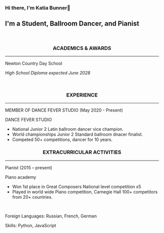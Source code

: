 ### Hi there, I'm Katia Bunner👋

## I'm a Student, Ballroom Dancer, and Pianist

<br />

### <div align="center"> ACADEMICS & AWARDS
 ---

Newton Country Day School

*High School Diploma expected June 2028*                                               

<br />

### <div align="center"> EXPERIENCE ###
 ---
MEMBER OF DANCE FEVER STUDIO (May 2020 - Present)


DANCE FEVER STUDIO

-  National Junior 2 Latin ballroom dancer vice champion.
-  World championships Junior 2 Standard ballroom dnacer finalist.
- Competed 50+ competitions, dancer for 10 years.


### <div align="center"> EXTRACURRICULAR ACTIVITIES ###
 ---
Pianist (2015 – present)

Piano academy

- Won 1st place in Great Composers National level competition x5
- Played in world wide Piano competition, Carnegie Hall 100+ competitors from 20+ countries.
  
<br />


Foreign Languages: Russian, French, German


Skills: Python, JavaScript

<br />
<br />

 
